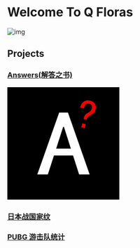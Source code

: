 # Welcome To Q Floras

![img](./res/QFloras.jpg)

## **Projects**

### [**Answers**(解答之书)](./projects/answers/app/)

![Answers-Icon](./res/Answers.jpg)

### [**日本战国家纹**](https://github.com/KAndQ/Sengoku/blob/master/MAIN.md)

### [**PUBG 游击队统计**](./projects/pubg_team_statistics/)
